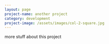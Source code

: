 ```yaml
---
layout: page
project-name: another project
category: development
project-image: /assets/images/col-2-square.jpg
---
```

more stuff about this project
